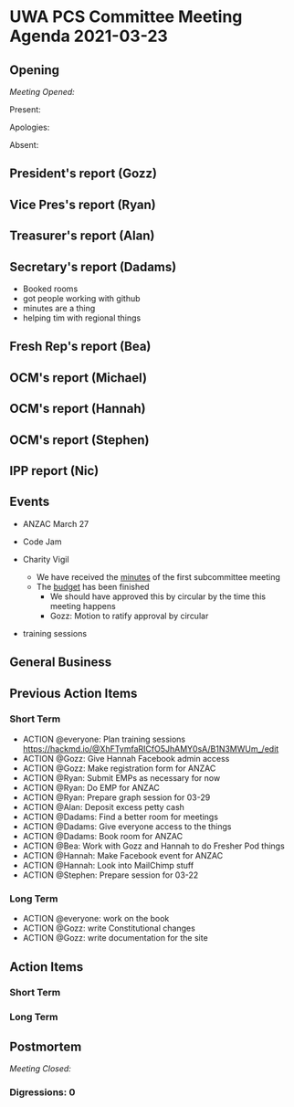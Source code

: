 # UWA PCS Committee Meeting Agenda 2021-03-23


## Opening

*Meeting Opened:*

Present:

Apologies:

Absent:

## President's report (Gozz)


## Vice Pres's report (Ryan)


## Treasurer's report (Alan)


## Secretary's report (Dadams)

- Booked rooms
- got people working with github
- minutes are a thing
- helping tim with regional things


## Fresh Rep's report (Bea)


## OCM's report (Michael)

## OCM's report (Hannah)

## OCM's report (Stephen)


## IPP report (Nic)

## Events

- ANZAC March 27

- Code Jam

- Charity Vigil
  - We have received the [minutes](https://github.com/cameron-hall-icon/archive/blob/main/2021/charity_vigil/minutes/2021-03-15.subcommittee.md) of the first subcommittee meeting
  - The [budget](https://drive.google.com/file/d/1UZWqmlJqxbADSEJr5yZtw4kFLcQ7GiDB/view?usp=sharing) has been finished
    - We should have approved this by circular by the time this meeting happens
    - Gozz: Motion to ratify approval by circular

- training sessions


## General Business


## Previous Action Items

### Short Term

- ACTION @everyone: Plan training sessions https://hackmd.io/@XhFTymfaRICfO5JhAMY0sA/B1N3MWUm_/edit
- ACTION @Gozz: Give Hannah Facebook admin access
- ACTION @Gozz: Make registration form for ANZAC
- ACTION @Ryan: Submit EMPs as necessary for now
- ACTION @Ryan: Do EMP for ANZAC
- ACTION @Ryan: Prepare graph session for 03-29
- ACTION @Alan: Deposit excess petty cash
- ACTION @Dadams: Find a better room for meetings
- ACTION @Dadams: Give everyone access to the things
- ACTION @Dadams: Book room for ANZAC
- ACTION @Bea: Work with Gozz and Hannah to do Fresher Pod things
- ACTION @Hannah: Make Facebook event for ANZAC
- ACTION @Hannah: Look into MailChimp stuff
- ACTION @Stephen: Prepare session for 03-22

### Long Term

- ACTION @everyone: work on the book
- ACTION @Gozz: write Constitutional changes
- ACTION @Gozz: write documentation for the site

## Action Items

### Short Term


### Long Term

## Postmortem
*Meeting Closed:*
###  Digressions: 0
